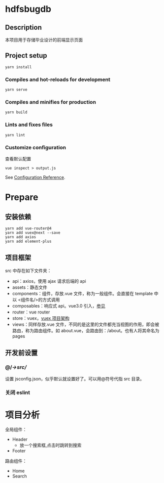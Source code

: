 # hdfsbugdb

## Description

本项目用于存储毕业设计的前端显示页面

## Project setup

```
yarn install
```

### Compiles and hot-reloads for development

```
yarn serve
```

### Compiles and minifies for production

```
yarn build
```

### Lints and fixes files

```
yarn lint
```

### Customize configuration

查看默认配置

```
vue inspect > output.js
```

See [Configuration Reference](https://cli.vuejs.org/config/).

# Prepare

## 安装依赖

```shell
yarn add vue-router@4
yarn add vuex@next --save
yarn add axios
yarn add element-plus
```

## 项目框架

src 中存在如下文件夹：

- api：axios，使用 ajax 请求后端的 api
- assets：静态文件
- components：组件，存放.vue 文件，称为一般组件。会直接在 template 中以 <组件名/>的方式调用
- composables：响应式 api。vue3.0 引入，[参见](https://v3.cn.vuejs.org/guide/composition-api-introduction.html)
- router：vue router
- store：vuex，[vuex 项目架构](https://vuex.vuejs.org/zh/guide/structure.html)
- views：同样存放.vue 文件，不同的是这里的文件都充当视图的作用，即会被路由，称为路由组件。如 about.vue，会路由到：/about。也有人将其命名为 pages

## 开发前设置

### @/_->src/_

设置 jsconfig.json，似乎默认就设置好了。可以用@符号代指 src 目录。

### 关闭 eslint

# 项目分析

全局组件：

- Header
  - 放一个搜索框,点击时跳转到搜索
- Footer

路由组件：

- Home
- Search
